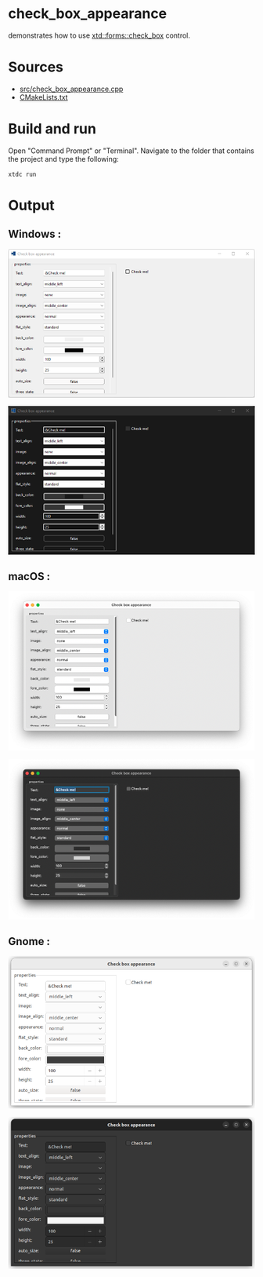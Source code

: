 # check_box_appearance

demonstrates how to use [xtd::forms::check_box](https://gammasoft71.github.io/xtd/reference_guides/latest/classxtd_1_1forms_1_1check__box.html) control.

# Sources

* [src/check_box_appearance.cpp](src/check_box_appearance.cpp)
* [CMakeLists.txt](CMakeLists.txt)

# Build and run

Open "Command Prompt" or "Terminal". Navigate to the folder that contains the project and type the following:

```shell
xtdc run
```

# Output

## Windows :

![Screenshot](../../../../docs/pictures/examples/check_box_appearance_w.png)

![Screenshot](../../../../docs/pictures/examples/check_box_appearance_wd.png)

## macOS :

![Screenshot](../../../../docs/pictures/examples/check_box_appearance_m.png)

![Screenshot](../../../../docs/pictures/examples/check_box_appearance_md.png)

## Gnome :

![Screenshot](../../../../docs/pictures/examples/check_box_appearance_g.png)

![Screenshot](../../../../docs/pictures/examples/check_box_appearance_gd.png)
